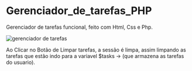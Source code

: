 # Gerenciador_de_tarefas_PHP
Gerenciador de tarefas funcional, feito com Html, Css e Php.  

![gerenciador de tarefas](https://github.com/AllanDantas21/Gerenciador_de_tarefas_PHP/assets/135276676/5bcb47b2-7960-48a3-9694-ba122b8ed303)

Ao Clicar no Botão de Limpar tarefas, a sessão é limpa, assim limpando as tarefas que estão indo para a variavel $tasks -> (que armazena as tarefas do usuario).  

